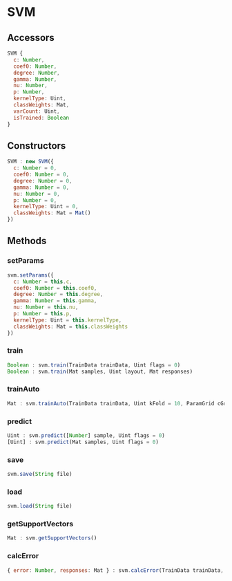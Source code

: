 # SVM

## Accessors
``` javascript
SVM {
  c: Number,
  coef0: Number,
  degree: Number,
  gamma: Number,
  nu: Number,
  p: Number,
  kernelType: Uint,
  classWeights: Mat,
  varCount: Uint,
  isTrained: Boolean
}
```

<a name="constructors"></a>

## Constructors
``` javascript
SVM : new SVM({
  c: Number = 0,
  coef0: Number = 0,
  degree: Number = 0,
  gamma: Number = 0,
  nu: Number = 0,
  p: Number = 0,
  kernelType: Uint = 0,
  classWeights: Mat = Mat()
})
```

## Methods

<a name="setParams"></a>

### setParams
``` javascript
svm.setParams({
  c: Number = this.c,
  coef0: Number = this.coef0,
  degree: Number = this.degree,
  gamma: Number = this.gamma,
  nu: Number = this.nu,
  p: Number = this.p,
  kernelType: Uint = this.kernelType,
  classWeights: Mat = this.classWeights
})
```

<a name="train"></a>

### train
``` javascript
Boolean : svm.train(TrainData trainData, Uint flags = 0)
Boolean : svm.train(Mat samples, Uint layout, Mat responses)
```

<a name="trainAuto"></a>

### trainAuto
``` javascript
Mat : svm.trainAuto(TrainData trainData, Uint kFold = 10, ParamGrid cGrid = ParamGrid(ml.SVM.C), ParamGrid gammaGrid = ParamGrid(ml.SVM.GAMMA), ParamGrid pGrid = ParamGrid(ml.SVM.P), ParamGrid nuGrid = ParamGrid(ml.SVM.NU), ParamGrid coeffGrid = ParamGrid(ml.SVM.COEF), ParamGrid degreeGrid = ParamGrid(ml.SVM.DEGREE), Boolean balanced = false)
```

<a name="predict"></a>

### predict
``` javascript
Uint : svm.predict([Number] sample, Uint flags = 0)
[Uint] : svm.predict(Mat samples, Uint flags = 0)
```

<a name="save"></a>

### save
``` javascript
svm.save(String file)
```

<a name="load"></a>

### load
``` javascript
svm.load(String file)
```

<a name="getSupportVectors"></a>

### getSupportVectors
``` javascript
Mat : svm.getSupportVectors()
```

<a name="calcError"></a>

### calcError
``` javascript
{ error: Number, responses: Mat } : svm.calcError(TrainData trainData, Boolean test)
```